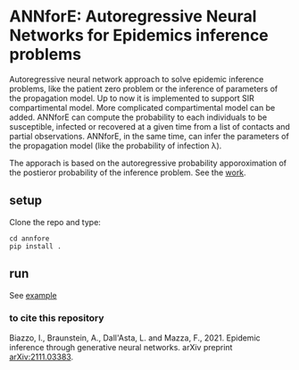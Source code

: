 # ANNforE: Autoregressive Neural Networks for Epidemics inference problems

Autoregressive neural network approach to solve epidemic inference problems, like the patient zero problem or the inference of parameters of the propagation model. Up to now it is implemented to support SIR compartimental model. More complicated compartimental model can be added.
ANNforE can compute the probability to each individuals to be susceptible, infected or recovered at a given time from a list of contacts and partial observations.
ANNforE, in the same time, can infer the parameters of the propagation model (like the probability of infection <span>&lambda;</span>).

The apporach is based on the autoregressive probability apporoximation of the postieror probability of the inference problem. See the [work](https://arxiv.org/abs/2111.03383).

## setup

Clone the repo and type: 
```
cd annfore 
pip install .
```

## run

See [example](annfore/examples/first_test.ipynb) 

### to cite this repository

Biazzo, I., Braunstein, A., Dall'Asta, L. and Mazza, F., 2021. Epidemic inference through generative neural networks. arXiv preprint [arXiv:2111.03383](https://arxiv.org/abs/2111.03383).

